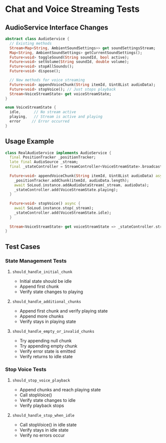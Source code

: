 # Chat and Voice Streaming Tests

## AudioService Interface Changes

```dart
abstract class AudioService {
  // Existing methods
  Stream<Map<String, AmbientSoundSettings>> get soundSettingsStream;
  Map<String, AmbientSoundSettings> getCurrentSoundSettings();
  Future<void> toggleSound(String soundId, bool active);
  Future<void> setVolume(String soundId, double volume);
  Future<void> stopAllSounds();
  Future<void> dispose();

  // New methods for voice streaming
  Future<void> appendVoiceChunk(String itemId, Uint8List audioData);
  Future<void> stopVoice(); // Just stops playback
  Stream<VoiceStreamState> get voiceStreamState;
}

enum VoiceStreamState {
  idle,      // No stream active
  playing,   // Stream is active and playing
  error     // Error occurred
}
```

## Usage Example

```dart
class RealAudioService implements AudioService {
  final PositionTracker _positionTracker;
  late final AudioSource _stream;
  final _stateController = StreamController<VoiceStreamState>.broadcast();
  
  Future<void> appendVoiceChunk(String itemId, Uint8List audioData) async {
    _positionTracker.addChunk(itemId, audioData.length);
    await SoLoud.instance.addAudioDataStream(_stream, audioData);
    _stateController.add(VoiceStreamState.playing);
  }
  
  Future<void> stopVoice() async {
    await SoLoud.instance.stop(_stream);
    _stateController.add(VoiceStreamState.idle);
  }
  
  Stream<VoiceStreamState> get voiceStreamState => _stateController.stream;
}
```

## Test Cases

### State Management Tests
1. `should_handle_initial_chunk`
   - Initial state should be idle
   - Append first chunk
   - Verify state changes to playing

2. `should_handle_additional_chunks`
   - Append first chunk and verify playing state
   - Append more chunks
   - Verify stays in playing state

3. `should_handle_empty_or_invalid_chunks`
   - Try appending null chunk
   - Try appending empty chunk
   - Verify error state is emitted
   - Verify returns to idle state

### Stop Voice Tests
1. `should_stop_voice_playback`
   - Append chunks and reach playing state
   - Call stopVoice()
   - Verify state changes to idle
   - Verify playback stops

2. `should_handle_stop_when_idle`
   - Call stopVoice() in idle state
   - Verify stays in idle state
   - Verify no errors occur